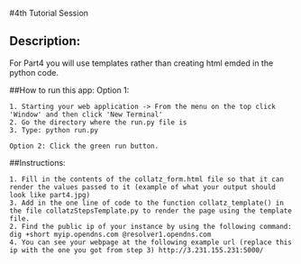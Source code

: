 #4th Tutorial Session
    
## Description: 
For Part4 you will use templates rather than creating html emded in the python code. 
    
        
##How to run this app:
    Option 1:
    
    1. Starting your web application -> From the menu on the top click 'Window' and then click 'New Terminal'
    2. Go the directory where the run.py file is
    3. Type: python run.py
    
    Option 2: Click the green run button.
    
    
    
    
##Instructions:

    1. Fill in the contents of the collatz_form.html file so that it can render the values passed to it (example of what your output should look like part4.jpg)
    3. Add in the one line of code to the function collatz_template() in the file collatzStepsTemplate.py to render the page using the template file.
    2. Find the public ip of your instance by using the following command: dig +short myip.opendns.com @resolver1.opendns.com
    4. You can see your webpage at the following example url (replace this ip with the one you got from step 3) http://3.231.155.231:5000/
